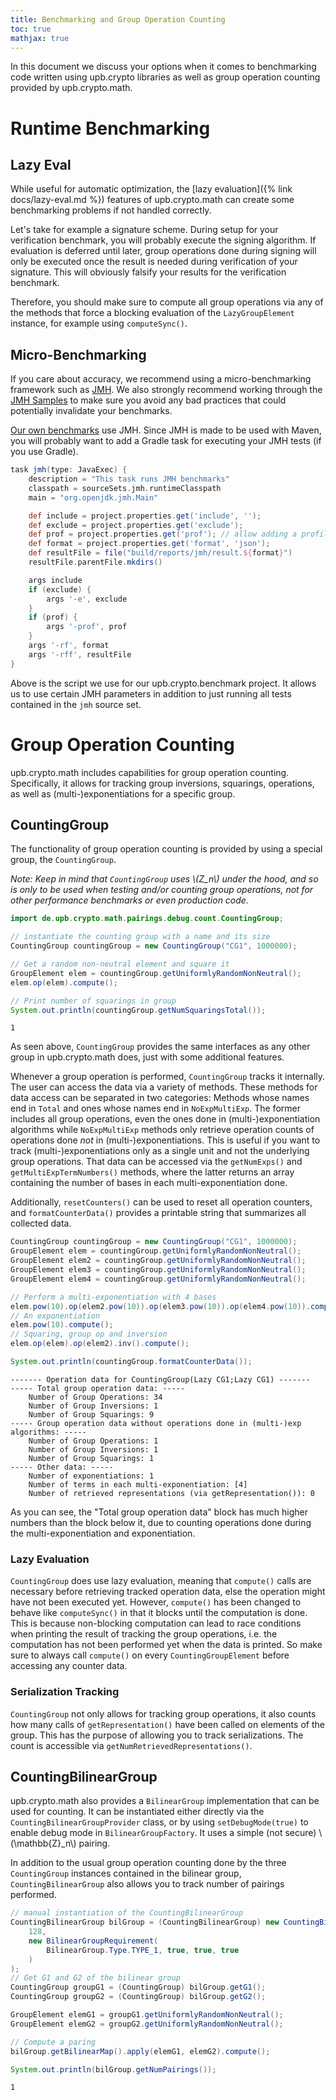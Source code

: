 ```yaml
---
title: Benchmarking and Group Operation Counting
toc: true
mathjax: true
---
```


In this document we discuss your options when it comes to benchmarking code written using upb.crypto libraries as well as group operation counting provided by upb.crypto.math.

# Runtime Benchmarking

## Lazy Eval

While useful for automatic optimization, the [lazy evaluation]({% link docs/lazy-eval.md %}) features of upb.crypto.math can create some benchmarking problems if not handled correctly.

Let's take for example a signature scheme. 
During setup for your verification benchmark, you will probably execute the signing algorithm.
If evaluation is deferred until later, group operations done during signing will only be executed once the result is needed during verification of your signature.
This will obviously falsify your results for the verification benchmark.

Therefore, you should make sure to compute all group operations via any of the methods that force a blocking evaluation of the `LazyGroupElement` instance, for example using `computeSync()`.

## Micro-Benchmarking

If you care about accuracy, we recommend using a micro-benchmarking framework such as [JMH](https://openjdk.java.net/projects/code-tools/jmh/).
We also strongly recommend working through the [JMH Samples](https://hg.openjdk.java.net/code-tools/jmh/file/tip/jmh-samples/src/main/java/org/openjdk/jmh/samples/) to make sure you avoid any bad practices that could potentially invalidate your benchmarks.

[Our own benchmarks](https://github.com/upbcuk/upb.crypto.benchmark) use JMH.
Since JMH is made to be used with Maven, you will probably want to add a Gradle task for executing your JMH tests (if you use Gradle).

```groovy
task jmh(type: JavaExec) {
    description = "This task runs JMH benchmarks"
    classpath = sourceSets.jmh.runtimeClasspath
    main = "org.openjdk.jmh.Main"

    def include = project.properties.get('include', '');
    def exclude = project.properties.get('exclude');
    def prof = project.properties.get('prof'); // allow adding a profiler
    def format = project.properties.get('format', 'json');
    def resultFile = file("build/reports/jmh/result.${format}")
    resultFile.parentFile.mkdirs()

    args include
    if (exclude) {
        args '-e', exclude
    }
    if (prof) {
        args '-prof', prof
    }
    args '-rf', format
    args '-rff', resultFile
}
```
Above is the script we use for our upb.crypto.benchmark project.
It allows us to use certain JMH parameters in addition to just running all tests contained in the `jmh` source set.

# Group Operation Counting

upb.crypto.math includes capabilities for group operation counting.
Specifically, it allows for tracking group inversions, squarings, operations, as well as (multi-)exponentiations for a specific group.

## CountingGroup

The functionality of group operation counting is provided by using a special group, the `CountingGroup`.

*Note: Keep in mind that `CountingGroup` uses \\(Z_n\\) under the hood, and so is only to be used when testing and/or counting group operations, not for other performance benchmarks or even production code.*

```java
import de.upb.crypto.math.pairings.debug.count.CountingGroup;

// instantiate the counting group with a name and its size
CountingGroup countingGroup = new CountingGroup("CG1", 1000000);

// Get a random non-neutral element and square it
GroupElement elem = countingGroup.getUniformlyRandomNonNeutral();
elem.op(elem).compute();

// Print number of squarings in group
System.out.println(countingGroup.getNumSquaringsTotal());
```
```
1
```

As seen above, `CountingGroup` provides the same interfaces as any other group in upb.crypto.math does, just with some additional features.

Whenever a group operation is performed, `CountingGroup` tracks it internally.
The user can access the data via a variety of methods.
These methods for data access can be separated in two categories:
Methods whose names end in `Total` and ones whose names end in `NoExpMultiExp`.
The former includes all group operations, even the ones done in (multi-)exponentiation algorithms while `NoExpMultiExp` methods only retrieve operation counts of operations done *not* in (multi-)exponentiations.
This is useful if you want to track (multi-)exponentiations only as a single unit and not the underlying group operations.
That data can be accessed via the `getNumExps()` and `getMultiExpTermNumbers()` methods, where the latter returns an array containing the number of bases in each multi-exponentiation done.

Additionally, `resetCounters()` can be used to reset all operation counters, and `formatCounterData()` provides a printable string that summarizes all collected data.

```java
CountingGroup countingGroup = new CountingGroup("CG1", 1000000);
GroupElement elem = countingGroup.getUniformlyRandomNonNeutral();
GroupElement elem2 = countingGroup.getUniformlyRandomNonNeutral();
GroupElement elem3 = countingGroup.getUniformlyRandomNonNeutral();
GroupElement elem4 = countingGroup.getUniformlyRandomNonNeutral();

// Perform a multi-exponentiation with 4 bases
elem.pow(10).op(elem2.pow(10)).op(elem3.pow(10)).op(elem4.pow(10)).compute();
// An exponentiation
elem.pow(10).compute();
// Squaring, group op and inversion
elem.op(elem).op(elem2).inv().compute();

System.out.println(countingGroup.formatCounterData());
```
```
------- Operation data for CountingGroup(Lazy CG1;Lazy CG1) -------
----- Total group operation data: -----
    Number of Group Operations: 34
    Number of Group Inversions: 1
    Number of Group Squarings: 9
----- Group operation data without operations done in (multi-)exp algorithms: -----
    Number of Group Operations: 1
    Number of Group Inversions: 1
    Number of Group Squarings: 1
----- Other data: -----
    Number of exponentiations: 1
    Number of terms in each multi-exponentiation: [4]
    Number of retrieved representations (via getRepresentation()): 0
```

As you can see, the "Total group operation data" block has much higher numbers than the block below it, due to counting operations done during the multi-exponentiation and exponentiation.

### Lazy Evaluation

`CountingGroup` does use lazy evaluation, meaning that `compute()` calls are necessary before retrieving tracked operation data, else the operation might have not been executed yet.
However, `compute()` has been changed to behave like `computeSync()` in that it blocks until the computation is done.
This is because non-blocking computation can lead to race conditions when printing the result of tracking the group operations, i.e. the computation has not been performed yet when the data is printed.
So make sure to always call `compute()` on every `CountingGroupElement` before accessing any counter data.

### Serialization Tracking
`CountingGroup` not only allows for tracking group operations, it also counts how many calls of `getRepresentation()` have been called on elements of the group. This has the purpose of allowing you to track serializations.
The count is accessible via `getNumRetrievedRepresentations()`.

## CountingBilinearGroup

upb.crypto.math also provides a `BilinearGroup` implementation that can be used for counting. It can be instantiated either directly via the `CountingBilinearGroupProvider` class, or by using `setDebugMode(true)` to enable debug mode in `BilinearGroupFactory`. It uses a simple (not secure) \\(\mathbb{Z}_n\\) pairing.

In addition to the usual group operation counting done by the three `CountingGroup` instances contained in the bilinear group, `CountingBilinearGroup` also allows you to track number of pairings performed.

```java
// manual instantiation of the CountingBilinearGroup
CountingBilinearGroup bilGroup = (CountingBilinearGroup) new CountingBilinearGroupProvider().provideBilinearGroup(
    128,
    new BilinearGroupRequirement(
        BilinearGroup.Type.TYPE_1, true, true, true
    )
);
// Get G1 and G2 of the bilinear group
CountingGroup groupG1 = (CountingGroup) bilGroup.getG1();
CountingGroup groupG2 = (CountingGroup) bilGroup.getG2();

GroupElement elemG1 = groupG1.getUniformlyRandomNonNeutral();
GroupElement elemG2 = groupG2.getUniformlyRandomNonNeutral();

// Compute a paring
bilGroup.getBilinearMap().apply(elemG1, elemG2).compute();

System.out.println(bilGroup.getNumPairings());
```
```
1
```